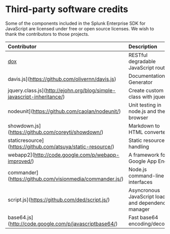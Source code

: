 # Third-party software credits

Some of the components included in the Splunk Enterprise SDK for JavaScript are licensed under free or open source licenses. We wish to thank the contributors to those projects.

| Contributor | Description | License |
|:----------- |:----------- |:------- |
| [dox](https://github.com/visionmedia/dox) | RESTful degradable JavaScript routing | [MIT](https://github.com/splunk/splunk-sdk-javascript/blob/master/licenses/LICENSE-DOX) |
| davis.js](https://github.com/olivernn/davis.js) | Documentation Generator | [MIT](https://github.com/splunk/splunk-sdk-javascript/blob/master/licenses/LICENSE-DAVIS) |
| jquery.class.js](http://ejohn.org/blog/simple-javascript-inheritance/) | Create custom class with jquery | [MIT](https://github.com/splunk/splunk-sdk-javascript/blob/master/licenses/LICENSE-JQUERYCLASS) |
| nodeunit](https://github.com/caolan/nodeunit/) | Unit testing in node.js and the browser | [MIT](https://github.com/splunk/splunk-sdk-javascript/blob/master/licenses/LICENSE-NODEUNIT) |
| showdown.js](https://github.com/coreyti/showdown/) | Markdown to HTML converter | [BSD](https://github.com/splunk/splunk-sdk-javascript/blob/master/licenses/LICENSE-SHOWDOWN) |
| staticresource](https://github.com/atsuya/static-resource/) | Static resource handling | [MIT](https://github.com/splunk/splunk-sdk-javascript/blob/master/licenses/LICENSE-STATICRESOURCE) |
| webapp2](http://code.google.com/p/webapp-improved/) | A framework for Google App Engine | [Apache](https://github.com/splunk/splunk-sdk-javascript/blob/master/licenses/LICENSE-WEBAPP2) |
| commander](https://github.com/visionmedia/commander.js/) | Node.js command-line interfaces | [MIT](https://github.com/splunk/splunk-sdk-javascript/blob/master/licenses/LICENSE-COMMANDER) |
| script.js](https://github.com/ded/script.js/) | Asyncronous JavaScript loader and dependency manager | [Apache](https://github.com/splunk/splunk-sdk-javascript/blob/master/licenses/LICENSE-SCRIPTJS) |
| base64.js](http://code.google.com/p/javascriptbase64/) | Fast base64 encoding/decoding | [MIT](https://github.com/splunk/splunk-sdk-javascript/blob/master/licenses/LICENSE-BASE64) |

